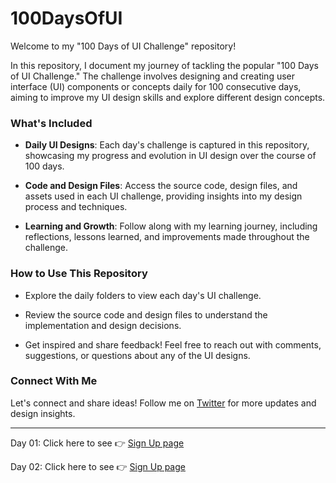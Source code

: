 # 100DaysOfUI
Welcome to my "100 Days of UI Challenge" repository!

In this repository, I document my journey of tackling the popular "100 Days of UI Challenge." The challenge involves designing and creating user interface (UI) components or concepts daily for 100 consecutive days, aiming to improve my UI design skills and explore different design concepts.

### What's Included

- **Daily UI Designs**: Each day's challenge is captured in this repository, showcasing my progress and evolution in UI design over the course of 100 days.
  
- **Code and Design Files**: Access the source code, design files, and assets used in each UI challenge, providing insights into my design process and techniques.

- **Learning and Growth**: Follow along with my learning journey, including reflections, lessons learned, and improvements made throughout the challenge.

### How to Use This Repository

- Explore the daily folders to view each day's UI challenge.
  
- Review the source code and design files to understand the implementation and design decisions.
  
- Get inspired and share feedback! Feel free to reach out with comments, suggestions, or questions about any of the UI designs.

### Connect With Me

Let's connect and share ideas! Follow me on [Twitter](https://twitter.com/prathamesh0106) for more updates and design insights.

---

Day 01: Click here to see 👉 <a href="https://prathameshchatte.github.io/100DaysOfUI/Day01/index.html"> Sign Up page</a>

Day 02: Click here to see 👉 <a href="https://prathameshchatte.github.io/100DaysOfUI/Day02/index.html"> Sign Up page</a>


